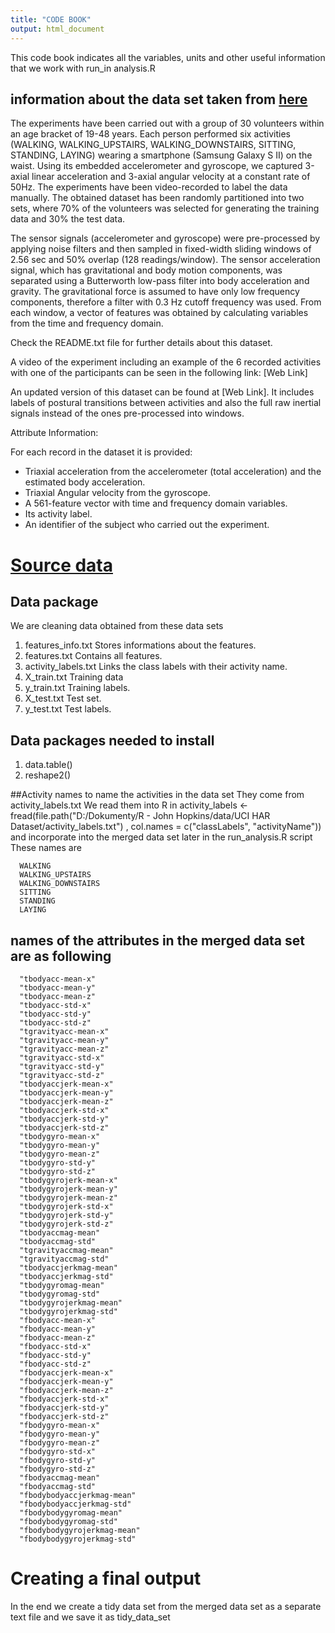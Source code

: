 ```yaml
---
title: "CODE BOOK"
output: html_document
---
```



This code book indicates all the variables, units and other useful information that we work with run_in analysis.R

## information about the data set taken from [here](http://archive.ics.uci.edu/ml/datasets/Human+Activity+Recognition+Using+Smartphones)

The experiments have been carried out with a group of 30 volunteers within an age bracket of 19-48 years. Each person performed six activities (WALKING, WALKING_UPSTAIRS, WALKING_DOWNSTAIRS, SITTING, STANDING, LAYING) wearing a smartphone (Samsung Galaxy S II) on the waist. Using its embedded accelerometer and gyroscope, we captured 3-axial linear acceleration and 3-axial angular velocity at a constant rate of 50Hz. The experiments have been video-recorded to label the data manually. The obtained dataset has been randomly partitioned into two sets, where 70% of the volunteers was selected for generating the training data and 30% the test data.

The sensor signals (accelerometer and gyroscope) were pre-processed by applying noise filters and then sampled in fixed-width sliding windows of 2.56 sec and 50% overlap (128 readings/window). The sensor acceleration signal, which has gravitational and body motion components, was separated using a Butterworth low-pass filter into body acceleration and gravity. The gravitational force is assumed to have only low frequency components, therefore a filter with 0.3 Hz cutoff frequency was used. From each window, a vector of features was obtained by calculating variables from the time and frequency domain.

Check the README.txt file for further details about this dataset.

A video of the experiment including an example of the 6 recorded activities with one of the participants can be seen in the following link: [Web Link]

An updated version of this dataset can be found at [Web Link]. It includes labels of postural transitions between activities and also the full raw inertial signals instead of the ones pre-processed into windows.


Attribute Information:

For each record in the dataset it is provided:
- Triaxial acceleration from the accelerometer (total acceleration) and the estimated body acceleration.
- Triaxial Angular velocity from the gyroscope.
- A 561-feature vector with time and frequency domain variables.
- Its activity label.
- An identifier of the subject who carried out the experiment.



# [Source data](https://d396qusza40orc.cloudfront.net/getdata%2Fprojectfiles%2FUCI%20HAR%20Dataset.zip)


## Data package
We are cleaning data obtained from these data sets
1. features_info.txt 
      Stores informations about the features.
2. features.txt
      Contains all features.
3. activity_labels.txt
      Links the class labels with their activity name.
4. X_train.txt
      Training data
5. y_train.txt
      Training labels.
6. X_test.txt
      Test set.
7. y_test.txt
      Test labels.

## Data packages needed to install
1. data.table()
2. reshape2()

##Activity names to name the activities in the data set
They come from activity_labels.txt
We read them into R in activity_labels <- fread(file.path("D:/Dokumenty/R - John Hopkins/data/UCI HAR Dataset/activity_labels.txt")
                         , col.names = c("classLabels", "activityName"))
and incorporate into the merged data set later in the run_analysis.R script
These names are
      
      WALKING
      WALKING_UPSTAIRS
      WALKING_DOWNSTAIRS
      SITTING
      STANDING
      LAYING

## names of the attributes in the merged data set are as following

      "tbodyacc-mean-x"
      "tbodyacc-mean-y"
      "tbodyacc-mean-z"
      "tbodyacc-std-x"
      "tbodyacc-std-y"
      "tbodyacc-std-z"
      "tgravityacc-mean-x"
      "tgravityacc-mean-y"
      "tgravityacc-mean-z"
      "tgravityacc-std-x"
      "tgravityacc-std-y"
      "tgravityacc-std-z"
      "tbodyaccjerk-mean-x"
      "tbodyaccjerk-mean-y"
      "tbodyaccjerk-mean-z"
      "tbodyaccjerk-std-x"
      "tbodyaccjerk-std-y"
      "tbodyaccjerk-std-z"
      "tbodygyro-mean-x"
      "tbodygyro-mean-y"
      "tbodygyro-mean-z"
      "tbodygyro-std-y"
      "tbodygyro-std-z"
      "tbodygyrojerk-mean-x"
      "tbodygyrojerk-mean-y"
      "tbodygyrojerk-mean-z"
      "tbodygyrojerk-std-x"
      "tbodygyrojerk-std-y"
      "tbodygyrojerk-std-z"
      "tbodyaccmag-mean"
      "tbodyaccmag-std"
      "tgravityaccmag-mean"
      "tgravityaccmag-std"
      "tbodyaccjerkmag-mean"
      "tbodyaccjerkmag-std"
      "tbodygyromag-mean"
      "tbodygyromag-std"
      "tbodygyrojerkmag-mean"
      "tbodygyrojerkmag-std"
      "fbodyacc-mean-x"
      "fbodyacc-mean-y"
      "fbodyacc-mean-z"
      "fbodyacc-std-x"
      "fbodyacc-std-y"
      "fbodyacc-std-z"
      "fbodyaccjerk-mean-x"
      "fbodyaccjerk-mean-y"
      "fbodyaccjerk-mean-z"
      "fbodyaccjerk-std-x"
      "fbodyaccjerk-std-y"
      "fbodyaccjerk-std-z"
      "fbodygyro-mean-x"
      "fbodygyro-mean-y"
      "fbodygyro-mean-z"
      "fbodygyro-std-x"
      "fbodygyro-std-y"
      "fbodygyro-std-z"
      "fbodyaccmag-mean"
      "fbodyaccmag-std"
      "fbodybodyaccjerkmag-mean"
      "fbodybodyaccjerkmag-std"
      "fbodybodygyromag-mean"
      "fbodybodygyromag-std"
      "fbodybodygyrojerkmag-mean"
      "fbodybodygyrojerkmag-std"
# Creating a final output

In the end we create a tidy data set from the merged data set as a separate text file and we save it as tidy_data_set



